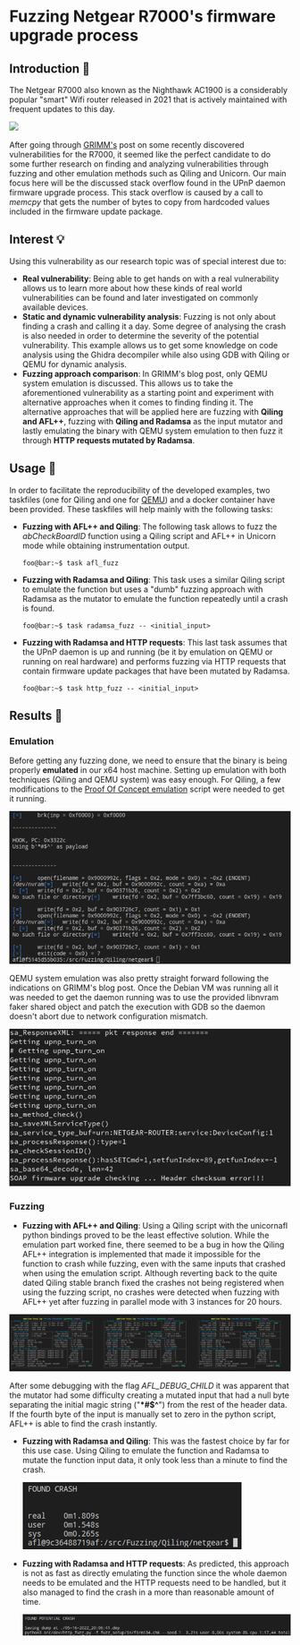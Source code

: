 # Fuzzing Netgear R7000's firmware upgrade process
## Introduction 📖
The Netgear R7000 also known as the Nighthawk AC1900 is a considerably popular "smart" Wifi router released in 2021 that is actively maintained with frequent updates to this day.

<img src="https://www.netgear.com/media/R7000_productcarousel_hero_image_tcm148-96413.png" width=400px>

After going through [GRIMM's](https://blog.grimm-co.com/2022/04/no-hardware-no-problem-emulation-and.html) post on some recently discovered vulnerabilities for the R7000, it seemed like the perfect candidate to do some further research on finding and analyzing vulnerabilities through fuzzing and other emulation methods such as Qiling and Unicorn. Our main focus here will be the discussed stack overflow found in the UPnP daemon firmware upgrade process. This stack overflow is caused by a call to *memcpy* that gets the number of bytes to copy from hardcoded values included in the firmware update package.
## Interest 💡
Using this vulnerability as our research topic was of special interest due to:

- **Real vulnerability**: Being able to get hands on with a real vulnerability allows us to learn more about how these kinds of real world vulnerabilities can be found and later investigated on commonly available devices.
- **Static and dynamic vulnerability analysis**: Fuzzing is not only about finding a crash and calling it a day. Some degree of analysing the crash is also needed in order to determine the severity of the potential vulnerability. This example allows us to get some knowledge on code analysis using the Ghidra decompiler while also using GDB with Qiling or QEMU for dynamic analysis.
- **Fuzzing approach comparison**: In GRIMM's blog post, only QEMU system emulation is discussed. This allows us to take the aforementioned vulnerability as a starting point and experiment with alternative approaches when it comes to finding finding it. The alternative approaches that will be applied here are fuzzing with **Qiling and AFL++**, fuzzing with **Qiling and Radamsa** as the input mutator and lastly emulating the binary with QEMU system emulation to then fuzz it through **HTTP requests mutated by Radamsa**.

## Usage 🧭
In order to facilitate the reproducibility of the developed examples, two taskfiles (one for Qiling and one for [QEMU](../../QEMU/netgear/Taskfile.yml)) and a docker container have been provided. These taskfiles will help mainly with the following tasks:

- **Fuzzing with AFL++ and Qiling**: The following task allows to fuzz the *abCheckBoardID* function using a Qiling script and AFL++ in Unicorn mode while obtaining instrumentation output.
    ```console
    foo@bar:~$ task afl_fuzz
    ```

- **Fuzzing with Radamsa and Qiling**: This task uses a similar Qiling script to emulate the function but uses a "dumb" fuzzing approach with Radamsa as the mutator to emulate the function repeatedly until a crash is found.
    ```console
    foo@bar:~$ task radamsa_fuzz -- <initial_input>
    ```

- **Fuzzing with Radamsa and HTTP requests**: This last task assumes that the UPnP daemon is up and running (be it by emulation on QEMU or running on real hardware) and performs fuzzing via HTTP requests that contain firmware update packages that have been mutated by Radamsa.
    ```console
    foo@bar:~$ task http_fuzz -- <initial_input>
    ```

## Results 📔
### Emulation
Before getting any fuzzing done, we need to ensure that the binary is being properly **emulated** in our x64 host machine. Setting up emulation with both techniques (Qiling and QEMU system) was easy enough. For Qiling, a few modifications to the [Proof Of Concept emulation](../PoC/src/emulate.py) script were needed to get it running.

<img src="../../../Pictures/netgear/qiling_run.png">

QEMU system emulation was also pretty straight forward following the indications on GRIMM's blog post. Once the Debian VM was running all it was needed to get the daemon running was to use the provided libnvram faker shared object and patch the execution with GDB so the daemon doesn't abort due to network configuration mismatch.

<img src="../../../Pictures/netgear/qemu_run.png">

### Fuzzing
- **Fuzzing with AFL++ and Qiling**: Using a Qiling script with the unicornafl python bindings proved to be the least effective solution. While the emulation part worked fine, there seemed to be a bug in how the Qiling AFL++ integration is implemented that made it impossible for the function to crash while fuzzing, even with the same inputs that crashed when using the emulation script. Although reverting back to the quite dated Qiling stable branch fixed the crashes not being registered when using the fuzzing script, no crashes were detected when fuzzing with AFL++ yet after fuzzing in parallel mode with 3 instances for 20 hours.
<img src="../../../Pictures/netgear/fuzz.png">

After some debugging with the flag *AFL_DEBUG_CHILD* it was apparent that the mutator had some difficulty creating a mutated input that had a null byte separating the initial magic string ("**\*#$^**") from the rest of the header data. If the fourth byte of the input is manually set to zero in the python script, AFL++ is able to find the crash instantly.

- **Fuzzing with Radamsa and Qiling**: This was the fastest choice by far for this use case. Using Qiling to emulate the function and Radamsa to mutate the function input data, it only took less than a minute to find the crash.

    <img src="../../../Pictures/netgear/radamsa.png">

- **Fuzzing with Radamsa and HTTP requests**: As predicted, this approach is not as fast as directly emulating the function since the whole daemon needs to be emulated and the HTTP requests need to be handled, but it also managed to find the crash in a more than reasonable amount of time.

    <img src="../../../Pictures/netgear/http.png">
